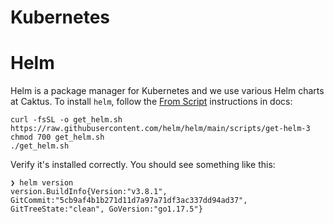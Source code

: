 # Kubernetes


# Helm

Helm is a package manager for Kubernetes and we use various Helm charts at Caktus. To install `helm`, follow the [From Script](https://helm.sh/docs/intro/install/#from-script) instructions in docs:

```shell
curl -fsSL -o get_helm.sh https://raw.githubusercontent.com/helm/helm/main/scripts/get-helm-3
chmod 700 get_helm.sh
./get_helm.sh
```

Verify it's installed correctly. You should see something like this:

```shell
❯ helm version 
version.BuildInfo{Version:"v3.8.1", GitCommit:"5cb9af4b1b271d11d7a97a71df3ac337dd94ad37", GitTreeState:"clean", GoVersion:"go1.17.5"}
```

